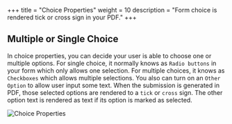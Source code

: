 +++
title = "Choice Properties"
weight = 10
description = "Form choice is rendered tick or cross sign in your PDF."
+++

## Multiple or Single Choice

In choice properties, you can decide your user is able to choose one or multiple options. For single choice, it normally knows as `Radio buttons` in your form which only allows one selection. For multiple choices, it knows as `Checkboxes` which allows multiple selections. You also can turn on an `Other Option` to allow user input some text. When the submission is generated in PDF, those selected options are rendered to a `tick` or `cross` sign. The other option text is rendered as text if its option is marked as selected.

![Choice Properties](/images/page/form/choice.png)